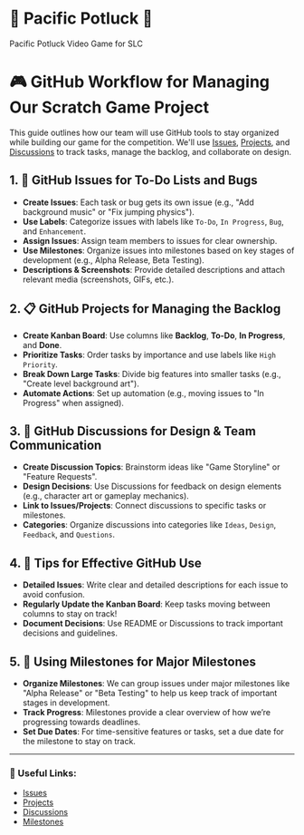 # 🌊 Pacific Potluck 🍲
Pacific Potluck Video Game for SLC

# 🎮 GitHub Workflow for Managing Our Scratch Game Project

This guide outlines how our team will use GitHub tools to stay organized while building our game for the competition. We'll use [Issues](https://github.com/lakeside-tsa/pacific-potluck/issues), [Projects](https://github.com/orgs/lakeside-tsa/projects/1), and [Discussions](https://github.com/lakeside-tsa/pacific-potluck/discussions) to track tasks, manage the backlog, and collaborate on design.

## 1. 📝 GitHub Issues for To-Do Lists and Bugs

- **Create Issues**: Each task or bug gets its own issue (e.g., "Add background music" or "Fix jumping physics").
- **Use Labels**: Categorize issues with labels like `To-Do`, `In Progress`, `Bug`, and `Enhancement`.
- **Assign Issues**: Assign team members to issues for clear ownership.
- **Use Milestones**: Organize issues into milestones based on key stages of development (e.g., Alpha Release, Beta Testing).
- **Descriptions & Screenshots**: Provide detailed descriptions and attach relevant media (screenshots, GIFs, etc.).

## 2. 📋 GitHub Projects for Managing the Backlog

- **Create Kanban Board**: Use columns like **Backlog**, **To-Do**, **In Progress**, and **Done**.
- **Prioritize Tasks**: Order tasks by importance and use labels like `High Priority`.
- **Break Down Large Tasks**: Divide big features into smaller tasks (e.g., "Create level background art").
- **Automate Actions**: Set up automation (e.g., moving issues to "In Progress" when assigned).

## 3. 💬 GitHub Discussions for Design & Team Communication

- **Create Discussion Topics**: Brainstorm ideas like "Game Storyline" or "Feature Requests".
- **Design Decisions**: Use Discussions for feedback on design elements (e.g., character art or gameplay mechanics).
- **Link to Issues/Projects**: Connect discussions to specific tasks or milestones.
- **Categories**: Organize discussions into categories like `Ideas`, `Design`, `Feedback`, and `Questions`.

## 4. 🚀 Tips for Effective GitHub Use

- **Detailed Issues**: Write clear and detailed descriptions for each issue to avoid confusion.
- **Regularly Update the Kanban Board**: Keep tasks moving between columns to stay on track!
- **Document Decisions**: Use README or Discussions to track important decisions and guidelines.

## 5. 📅 Using Milestones for Major Milestones

- **Organize Milestones**: We can group issues under major milestones like "Alpha Release" or "Beta Testing" to help us keep track of important stages in development.
- **Track Progress**: Milestones provide a clear overview of how we’re progressing towards deadlines.
- **Set Due Dates**: For time-sensitive features or tasks, set a due date for the milestone to stay on track.

---

### 🔗 Useful Links:
- [Issues](https://github.com/lakeside-tsa/pacific-potluck/issues)
- [Projects](https://github.com/orgs/lakeside-tsa/projects/1)
- [Discussions](https://github.com/lakeside-tsa/pacific-potluck/discussions)
- [Milestones](https://github.com/lakeside-tsa/pacific-potluck/milestones)
